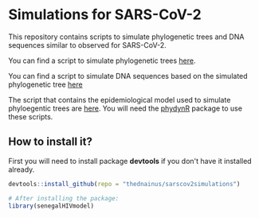 # Simulations for SARS-CoV-2 

This repository contains scripts to simulate phylogenetic trees and DNA sequences similar to observed for SARS-CoV-2.

You can find a script to simulate phylogenetic trees [here](https://github.com/thednainus/sarscov2simulations/blob/master/Coalescent_simulations/Tree_Simulations.R).

You can find a script to simulate DNA sequences based on the simulated phylogenetic tree [here](https://github.com/thednainus/sarscov2simulations/blob/master/Coalescent_simulations/DNA_seqali_simulations.R)

The script that contains the epidemiological model used to simulate phyloegentic trees are [here](https://github.com/thednainus/sarscov2simulations/blob/master/Coalescent_simulations/seijrRmodel.R). You will need the [phydynR](https://github.com/emvolz-phylodynamics/phydynR) package to use these scripts.

## How to install it?

First you will need to install package **devtools** if you don't have it installed already.

```r
devtools::install_github(repo = "thednainus/sarscov2simulations")

# After installing the package:
library(senegalHIVmodel)
```
